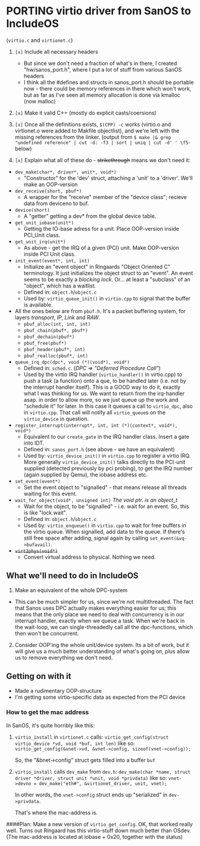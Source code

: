 # PORTING virtio driver from SanOS to IncludeOS
(`virtio.c` and `virtionet.c`)

1. `[x]` Include all necessary headers
   * But since we don't need a fraction of what's in there, I created "hw/sanos_port.h", where I put a lot of stuff from various SanOS headers
   * I think all the #defines and structs in sanos_port.h should be portable now - there could be memory references in there which won't work, but as far as I've seen all memory allocation is done via kmalloc (now malloc)

2. `[x]` Make it valid C++ (mostly do explicit casts/coersions)

3. `[x]` Once all the definitions exists, `$(CPP) -c` works (virtio.o and virtionet.o were added to Makfile objectlist), and we're left with the missing references from the linker.
(output from  `$ make |& grep "undefined reference" | cut -d: -f3 | sort | uniq | cut -d' ' \f5-` below)

4. `[x]` Explain what all of these do - ~~strikethrough~~ means we don't need it:

* `dev_make(char*, driver*, unit*, void*)`
  * "Constructor" for the 'dev' struct, attaching a 'unit' to a 'driver'. We'll make an OOP-version
* `dev_receive(short, pbuf*)`
  * A wrapper for the "receive" member of the "device class"; recieve data from deviceno to buf. 
* `device(short)`
  * A "getter" getting a dev* from the global device table.
* `get_unit_iobase(unit*)`
  * Getting the IO-base adress for a unit. Place OOP-version inside PCI_Unit class.
* `get_unit_irq(unit*)`
  * As above - get the IRQ of a given (PCI) unit. Make OOP-version inside PCI Unit class.
* `init_event(event*, int, int)`
  * Initialize an "event object" in Ringaards "Object Oriented C" terminology. It just initializes the object struct to an "event". An event seems to be exactly a *blocking lock*. Or... at least a "subclass" of an "object", which has a waitlist.
  * Defined in: `object.h`/`object.c`
  * Used by: `virtio_queue_init()` in `virtio.cpp` to signal that the buffer is available. 
* All the ones below are from `pbuf.h`. It's a packet buffering system, for layers *transport*, *IP*, *Link* and *RAW*.
  * `pbuf_alloc(int, int, int)`
  * `pbuf_chain(pbuf*, pbuf*)`
  * `pbuf_dechain(pbuf*)`
  * `pbuf_free(pbuf*)`
  * `pbuf_header(pbuf*, int)`
  * `pbuf_realloc(pbuf*, int)`
* `queue_irq_dpc(dpc*, void (*)(void*), void*)`
  * Defined in: `sched.c`. (*DPC => "Deferred Procedure Call"*)
  * Used by the virtio IRQ handler (`virtio_handler()` in virtio.cpp) to push a task (a function) onto a que, to be handled later (i.e. not by the interrupt handler itself). This is a GOOD way to do it, exactly what I was thinking for us. We want to return from the irq-handler asap. in order to allow more, so we just queue up the work and "schedule it" for later. In this case it queues a call to `virtio_dpc`, also in `virtio.cpp`. That call will notify all `virtio_queue`s on the `virtio_device` in question. 
* `register_interrupt(interrupt*, int, int (*)(context*, void*), void*)`
  * Equivalent to our `create_gate` in the IRQ handler class. Insert a gate into IDT. 
  * Defined in: `sanos_port.h` (see above - we have an equivalent)
  * Used by: `virtio_device_init()` in `virtio.cpp` to register a virtio IRQ. More generally `virtio_device_init()` talks directly to the PCI-unit supplied (detected previously by pci probing), to get the IRQ number (again supplied by Qemu), the iobase address etc.
* `set_event(event*)`
  * Set the event object to "signalled" - that means release all threads waiting for this event. 
* `wait_for_object(void*, unsigned int)` *The void ptr. is an object_t*
  * Wait for the object, to be "signalled" - i.e. wait for an event. So, this is like "lock.wait".
  * Defined in: `object.h`/`object.c`
  * Used by: `virtio_enqueue()` in `virtio.cpp` to wait for free buffers in the virtio queue. When signalled, add data to the queue. If there's still free space after adding, signal again by calling `set_event(&vq->bufavail)`.
* ~~`virt2phys(void*)`~~
  * Convert virtual address to physical. Nothing we need.

## What we'll need to do in IncludeOS

1. Make an equivalent of the whole DPC-system
  - This can be much simpler for us, since we're not multithreaded. The fact that Sanos uses DPC actually makes everything easier for us; this means that the only place we need to deal with concurrency is in our interrupt handler, exactly when we queue a task. When we're back in the wait-loop, we can single-threadedly call all the dpc-functions, which then won't be concurrent. 

2. Consider OOP'ing the whole unit/device system. Its a bit of work, but it will give us a much better understanding of what's going on, plus allow us to remove everything we don't need.


## Getting on with it

* Made a rudimentary OOP-structure
* I'm getting some virtio-specific data as expected from the PCI device

### How to get the mac address
In SanOS, it's quite horribly like this:

 1. `virtio_install` in `virtionet.c` calls:
    `virtio_get_config(struct virtio_device *vd, void *buf, int len)` like so:
    `virtio_get_config(&vnet->vd, &vnet->config, sizeof(vnet->config));`

    So, the "&bnet->config" struct gets filled into a buffer `buf`
     
 2. `virtio_install` calls `dev_make` from `dev.h`:
     `dev_make(char *name, struct driver *driver, struct unit *unit, void *privdata)`
     like so:
     `vnet->devno = dev_make("eth#", &virtionet_driver, unit, vnet);`
     
     In other words, the `vnet->config` struct ends up "serialized" in `dev->privdata`.
     
     That's where the mac-address is.

####Plan: Make a new version of `virtio_get_config`. 
OK, that worked really well. Turns out Ringaard has this virtio-stuff down much better than OSdev. (The mac-address is located at iobase + 0x20, together with the status)
